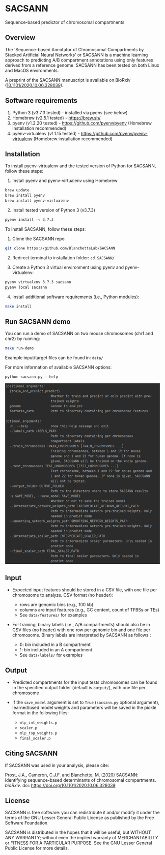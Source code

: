 # SACSANN
Sequence-based predictor of chromosomal compartments

## Overview
The 'Sequence-based Annotator of Chromosomal Compartments by Stacked Artificial Neural Networks' or SACSANN is a machine learning approach to predicting A/B compartment annotations using only features derived from a reference genome. SACSANN has been tested on both Linux and MacOS environments.

A preprint of the SACSANN manuscript is available on BioRxiv ([10.1101/2020.10.06.328039](https://doi.org/10.1101/2020.10.06.328039)).

## Software requirements

1) Python 3 (v3.7.3 tested) - installed via pyenv (see below)
2) Homebrew (v2.5.1 tested) - https://brew.sh/
3) pyenv (v1.2.20 tested) - https://github.com/pyenv/pyenv (Homebrew installation recommended)
4) pyenv-virtualenv (v1.1.15 tested) - https://github.com/pyenv/pyenv-virtualenv (Homebrew installation recommended)

## Installation

To install pyenv-virtualenv and the tested version of Python for SACSANN, follow these steps:
1)  Install pyenv and pyenv-virtualenv using Homebrew
```bash
brew update
brew install pyenv
brew install pyenv-virtualenv
```

2) Install tested version of Python 3 (v3.7.3) 
```bash
pyenv install -v 3.7.3
```

To install SACSANN, follow these steps:

1) Clone the SACSANN repo
```bash
git clone https://github.com/BlanchetteLab/SACSANN
```

2) Redirect terminal to installation folder: `cd SACSANN/`

3)  Create a Python 3 virtual environment using pyenv and pyenv-virtualenv:
```bash
pyenv virtualenv 3.7.3 sacsann
pyenv local sacsann
```
4) Install additional software requirements (i.e., Python modules): 
```bash 
make install
```

## Run SACSANN demo

You can run a demo of SACSANN on two mouse chromosomes (chr1 and chr2) by running:
 ```bash
 make run-demo
 ```

Example input/target files can be found in: `data/`

For more information of available SACSANN options:
```
python sacsann.py --help
```

![Sacsann arguments](doc/sacsann_arguments.png)

## Input

* Expected input features should be stored in a CSV file, with one file per chromosome to analyze. CSV format (no header):
	* rows are genomic bins (e.g., 100 kb)
	* columns are input features (e.g., GC content, count of TFBSs or TEs)
	* See `data/features/` for examples

* For training, binary labels (i.e., A/B compartments) should also be in CSV files  (no header) with one row per genomic bin and one file per chromosome. Binary labels are interpreted by SACSANN as follows :
  - 0: bin included in a B compartment
  - 1: bin included in an A compartment
  - See `data/labels/` for examples
 
## Output

* Predicted compartments for the input tests chromosomes can be found in the specified output folder (default is `output/`), with one file per chromosome
 
* If the `save_model` argument is set to `True` (`sacsann.py` optional argument), learned/used model weights and parameters will be saved in the pickle format in the following files:
  - `mlp_int_weights.p`
  - `scaler.p`
  - `mlp_top_weights.p`
  - `final_scaler.p`

## Citing SACSANN
If SACSANN was used in your analysis, please cite:

Prost, J.A., Cameron, C.J.F. and Blanchette, M. (2020) SACSANN: identifying sequence-based determinants of chromosomal compartments. *bioRxiv*. doi: https://doi.org/10.1101/2020.10.06.328039

## License
SACSANN is free software: you can redistribute it and/or modify it under the terms of the GNU Lesser General Public License as published by the Free Software Foundation.

SACSANN is distributed in the hopes that it will be useful, but WITHOUT ANY WARRANTY;  without even the implied warranty of MERCHANTABILITY or FITNESS FOR A PARTICULAR PURPOSE.  See the GNU Lesser General Public License for more details.
